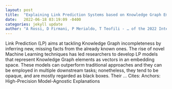 ```yaml
---
layout: post
title:  "Explaining Link Prediction Systems based on Knowledge Graph Embeddings"
date:   2022-06-18 03:19:09 -0400
categories: jekyll update
author: "A Rossi, D Firmani, P Merialdo, T Teofili - … of the 2022 International Conference on …, 2022"
---
```

Link Prediction (LP) aims at tackling Knowledge Graph incompleteness by inferring new, missing facts from the already known ones. The rise of novel Machine Learning techniques has led researchers to develop LP models that represent Knowledge Graph elements as vectors in an embedding space. These models can outperform traditional approaches and they can be employed in multiple downstream tasks; nonetheless, they tend to be opaque, and are mostly regarded as black boxes. Their …
Cites: ‪Anchors: High-Precision Model-Agnostic Explanations‬  